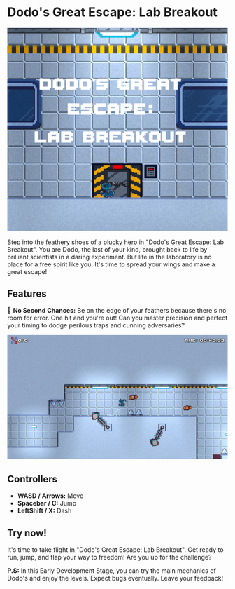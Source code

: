 # Dodo's Great Escape: Lab Breakout

![Dodo's Great Escape Logo](assets/Dodo's_Logo.png)

Step into the feathery shoes of a plucky hero in "Dodo's Great Escape: Lab Breakout". You are Dodo, the last of your kind, brought back to life by brilliant scientists in a daring experiment. But life in the laboratory is no place for a free spirit like you. It's time to spread your wings and make a great escape!

## Features

🏃 **No Second Chances:** Be on the edge of your feathers because there's no room for error. One hit and you're out! Can you master precision and perfect your timing to dodge perilous traps and cunning adversaries?

![Gameplay Screenshot](assets/Picture2.png)

## Controllers

- **WASD / Arrows:** Move
- **Spacebar / C:** Jump
- **LeftShift / X:** Dash

## Try now!

It's time to take flight in "Dodo's Great Escape: Lab Breakout". Get ready to run, jump, and flap your way to freedom! Are you up for the challenge?

**P.S:** In this Early Development Stage, you can try the main mechanics of Dodo's and enjoy the levels. Expect bugs eventually. Leave your feedback!
